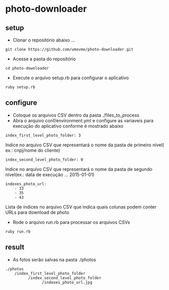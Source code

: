 # photo-downloader

setup
-------------
* Clonar o repositório abaixo ...
```
git clone https://github.com/umovme/photo-downloader.git
```
* Acesse a pasta do repositório
```
cd photo-downloader
```
* Execute o arquivo setup.rb para configurar o aplicativo
```
ruby setup.rb
```

configure
-------------
* Coloque os arquivos CSV dentro da pasta ./files_to_process
* Abra o arquivo conf/environment.yml e configure as variaveis para execução do aplicativo conforme é mostrado abaixo

```
index_first_level_photo_folder: 3
```
Indice no arquivo CSV que representará o nome da pasta de primeiro nível( ex.: cnpj/nome do cliente)

```
index_second_level_photo_folder: 0
```
Indice no arquivo CSV que representará o nome da pasta de segundo nível(ex.: data de execução ... 2015-01-01)

```
indexes_photo_url:
    - 33
    - 35
    - 43
```
Lista de índices no arquivo CSV que indica quais colunas podem conter URLs para download de photo

* Rode o arquivo run.rb para processar os arquivos CSVs
```
ruby run.rb
```

result
-------------
* As fotos serão salvas na pasta ./photos
```
./photos
    /index_first_level_photo_folder
          /index_second_level_photo_folder
                /indexes_photo_url.jpg
```
